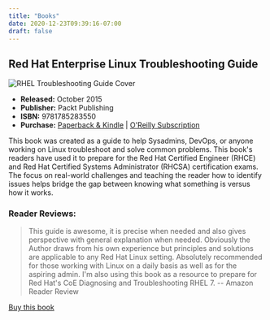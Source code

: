 ```yaml
---
title: "Books"
date: 2020-12-23T09:39:16-07:00
draft: false
---
```


## Red Hat Enterprise Linux Troubleshooting Guide

![RHEL Troubleshooting Guide Cover](/img/RHELTroubleshootingCover-small.jpg)

- **Released:** October 2015
- **Publisher:** Packt Publishing
- **ISBN:** 9781785283550
- **Purchase:** [Paperback & Kindle](https://www.amazon.com/dp/1785283553) | [O'Reilly Subscription](https://www.oreilly.com/library/view/red-hat-enterprise/9781785283550/)

This book was created as a guide to help Sysadmins, DevOps, or anyone working on Linux troubleshoot and solve common problems. This book's readers have used it to prepare for the Red Hat Certified Engineer (RHCE) and Red Hat Certified Systems Administrator (RHCSA) certification exams. The focus on real-world challenges and teaching the reader how to identify issues helps bridge the gap between knowing what something is versus how it works.

### Reader Reviews:

> This guide is awesome, it is precise when needed and also gives perspective with general explanation when needed. Obviously the Author draws from his own experience but principles and solutions are applicable to any Red Hat Linux setting. Absolutely recommended for those working with Linux on a daily basis as well as for the aspiring admin. I'm also using this book as a resource to prepare for Red Hat's CoE Diagnosing and Troubleshooting RHEL 7. -- Amazon Reader Review

[Buy this book](https://www.amazon.com/dp/1785283553)




